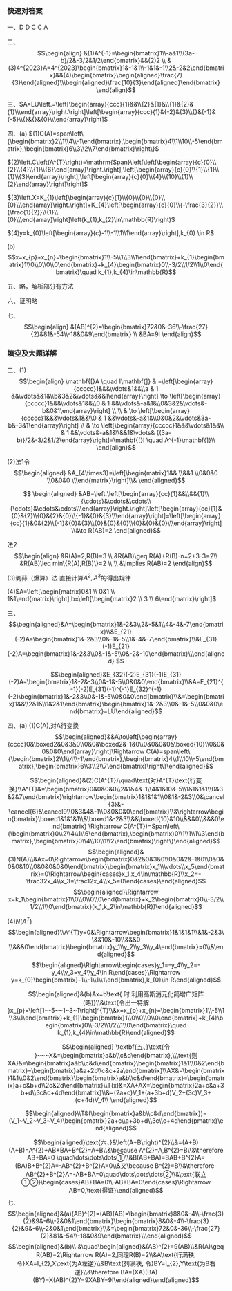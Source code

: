 
### 快速对答案
一、D D C C A

二、
$$\begin{align}
&(1)A^{-1}=\begin{bmatrix}1\\-a&1\\(3a-b)/2&-3/2&1/2\end{bmatrix}&&(2)2 \\
&(3)4^{2023}A=4^{2023}\begin{bmatrix}1&-1&1\\-1&1&-1\\2&-2&2\end{bmatrix}&&(4)\begin{bmatrix}\begin{aligned}\frac{7}{3}\end{aligned}\\\begin{aligned}\frac{10}{3}\end{aligned}\end{bmatrix}
\end{align}$$

三、$A=LU\left.=\left[\begin{array}{ccc}{1}&&\\{2}&{1}&\\{1}&{2}&{1}\\\end{array}\right.\right]\left[\begin{array}{ccc}{1}&{-2}&{3}\\{}&{-1}&{-5}\\{}&{}&{0}\\\end{array}\right]$

四、(a)
$(1)C(A)=span\left\{\begin{bmatrix}2\\1\\4\\-1\end{bmatrix},\begin{bmatrix}4\\1\\10\\-5\end{bmatrix},\begin{bmatrix}6\\3\\2\\7\end{bmatrix}\right\}$

$(2)\left.C\left(A^{T}\right)=\mathrm{Span}\left[\left[\begin{array}{c}{0}\\{2}\\{4}\\{1}\\{6}\end{array}\right.\right],\left[\begin{array}{c}{0}\\{1}\\{1}\\{1}\\{3}\end{array}\right],\left[\begin{array}{c}{0}\\{4}\\{10}\\{1}\\{2}\end{array}\right]\right]$

$(3)\left.X=K_{1}\left[\begin{array}{c}{1}\\{0}\\{0}\\{0}\\{0}\\\end{array}\right.\right]+K_{4}\left[\begin{array}{c}{0}\\{-\frac{3}{2}}\\{\frac{1}{2}}\\{1}\\{0}\\\end{array}\right]\left(k_{1},k_{2}\in\mathbb{R}\right)$

$(4)y=k_{0}\left[\begin{array}{c}-1\\-1\\1\\1\end{array}\right],k_{0} \in R$

(b)$$x=x_{p}+x_{n}=\begin{bmatrix}1\\-5\\1\\3\\1\end{bmatrix}+k_{1}\begin{bmatrix}1\\0\\0\\0\\0\end{bmatrix}+k_{4}\begin{bmatrix}0\\-3/2\\1/2\\1\\0\end{bmatrix}\quad k_{1},k_{4}\in\mathbb{R}$$

五、略，解析部分有方法

六、证明略

七、
$$\begin{align}
&(AB)^{2}=\begin{bmatrix}72&0&-36\\-\frac{27}{2}&81&-54\\-18&0&9\end{bmatrix} \\
&BA=9I
\end{align}$$

### 填空及大题详解
二、(1)
$$\begin{align}
\mathbf{[}A \quad I\mathbf{]} & =\left[\begin{array}{ccccc}1&&&\vdots&1&&\\a & 1 &&\vdots&&1&\\b&3&2&\vdots&&&1\end{array}\right] \to \left[\begin{array}{ccccc}1&&&\vdots&1&&\\0 & 1 &&\vdots&-a&1&\\0&3&2&\vdots&-b&0&1\end{array}\right] \\ \\
& \to \left[\begin{array}{ccccc}1&&&\vdots&1&&\\0 & 1 &&\vdots&-a&1&\\0&0&2&\vdots&3a-b&-3&1\end{array}\right]
 \\
& \to  \left[\begin{array}{ccccc}1&&&\vdots&1&&\\ & 1 &&\vdots&-a&1&\\&&1&\vdots& {(3a-b)}/2&-3/2&1/2\end{array}\right]=\mathbf{[}I \quad A^{-1}\mathbf{]}\\
\end{align}$$

(2)法1令
$$\begin{aligned}
&A_{4\times3}=\left[\begin{matrix}1&& \\&&1 \\0&0&0 \\0&0&0 \\\end{matrix}\right]\\&
\end{aligned}$$

$$
\begin{aligned}
&AB=\left.\left[\begin{array}{cc}{1}&&\\&&{1}\\{\cdots}&\cdots&\cdots\\{\cdots}&\cdots&\cdots\\\end{array}\right.\right]\left[\begin{array}{cc}{1}&{0}&{2}\\{0}&{2}&{0}\\{-1}&{0}&{3}\\\end{array}\right]=\left[\begin{array}{cc}{1}&0&{2}\\{-1}&{0}&{3}\\{0}&{0}&{0}\\{0}&{0}&{0}\\\end{array}\right] \\&\to R(AB)=2
\end{aligned}$$

法2
$$\begin{align}
&R(A)=2,R(B)=3 \\
&R(AB)\geq R(A)+R(B)-n=2+3-3=2\\
&R(AB)\leq min\{R(A),R(B)\}=2 \\
 \\
&\implies R(AB)=2
\end{align}$$

(3)剥蒜（爆算）法 直接计算$A^2,A^3$的得出规律

(4)$A=\left[\begin{matrix}0&1 \\ 0&1 \\ 1&1\end{matrix}\right],b=\left[\begin{matrix}2 \\ 3 \\ 6\end{matrix}\right]$

三、
$$\begin{aligned}&A=\begin{bmatrix}1&-2&3\\2&-5&1\\4&-4&-7\end{bmatrix}\\&E_{21}(-2)A=\begin{bmatrix}1&-2&3\\0&-1&-5\\1&-4&-7\end{bmatrix}\\&E_{31}(-1)E_{21}(-2)A=\begin{bmatrix}1&-2&3\\0&-1&-5\\0&-2&-10\end{bmatrix}\\\end{aligned}
$$

$$\begin{aligned}&E_{32}(-2)E_{31}(-1)E_{31}(-2)A=\begin{bmatrix}1&-2&-3\\0&-1&-5\\0&0&0\end{bmatrix}\\&A=E_{21}^{-1}(-2)E_{31}(-1)^{-1}E_{32}^{-1}(-2)\begin{bmatrix}1&-2&3\\0&-1&-5\\0&0&0\end{bmatrix}\\&=\begin{bmatrix}1&&\\2&1&\\1&2&1\end{bmatrix}\begin{bmatrix}1&-2&3\\0&-1&-5\\0&0&0\end{bmatrix}=LU\end{aligned}$$

四、(a)          (1)C(A),对A行变换
$$\begin{aligned}&&A\to\left[\begin{array}{cccc}0&\boxed2&0&3&0\\0&0&\boxed2&-1&0\\0&0&0&0&\boxed{10}\\0&0&0&0&0\end{array}\right]\Rightarrow C(A)=span\left\{\begin{bmatrix}2\\1\\4\\-1\end{bmatrix},\begin{bmatrix}4\\1\\10\\-5\end{bmatrix},\begin{bmatrix}6\\3\\2\\7\end{bmatrix}\right\}\end{aligned}$$

$$\begin{aligned}&(2)C(A^{T})\quad\text{对}A^{T}\text{行变换}\\A^{T}&=\begin{bmatrix}0&0&0&0\\2&1&4&-1\\4&1&10&-5\\1&1&1&1\\0&3&2&7\end{bmatrix}\rightarrow\begin{bmatrix}1&1&1&1\\0&1&-2&3\\0&\cancel{3}&-\cancel{6}&\cancel9\\0&3&4&-1\\0&0&0&0\end{bmatrix}\\&\rightarrow\begin{bmatrix}\boxed1&1&1&1\\&\boxed1&-2&3\\&&\boxed{10}&10\\&&&0\\&&&0\end{bmatrix} \Rightarrow C(A^{T})=Span\left\{\begin{bmatrix}0\\2\\4\\1\\6\end{bmatrix},\begin{bmatrix}0\\1\\1\\1\\3\end{bmatrix},\begin{bmatrix}0\\4\\10\\1\\2\end{bmatrix}\right\}\end{aligned}$$
$$\begin{aligned}&(3)N(A)\\&Ax=0\Rightarrow\begin{bmatrix}0&2&0&3&0\\0&0&2&-1&0\\0&0&0&0&10\\0&0&0&0&0\end{bmatrix}\begin{bmatrix}x_1\\\vdots\\x_5\end{bmatrix}=0\Rightarrow\begin{cases}x_1,x_4\in\mathbb{R}\\x_2=-\frac32x_4\\x_3=\frac12x_4\\x_5=0\end{cases}\end{aligned}$$
$$\begin{aligned}\Rightarrow x=k_1\begin{bmatrix}1\\0\\0\\0\\0\end{bmatrix}+k_2\begin{bmatrix}0\\-3/2\\1/2\\1\\0\end{bmatrix}(k_1,k_2\in\mathbb{R})\end{aligned}$$

$(4)N(A^T)$
$$\begin{aligned}\\A^{T}y=0&\Rightarrow\begin{bmatrix}1&1&1&1\\&1&-2&3\\&&10&-10\\&&&0 \\&&&0\end{bmatrix}\begin{bmatrix}y_1\\y_2\\y_3\\y_4\end{bmatrix}=0\\&\end{aligned}$$
$$\begin{aligned}\Rightarrow\begin{cases}y_1=-y_4\\y_2=-y_4\\y_3=y_4\\y_4\in R\end{cases}\Rightarrow y=k_{0}\begin{bmatrix}-1\\-1\\1\\1\end{bmatrix},k_{0}\in R\end{aligned}$$

$$\begin{aligned}&(b)Ax=b\text{ 时 利用高斯消元化简增广矩阵(略)}\\&\text{令出一特解 }x_{p}=\left[1~-5~~1~3~1\right]^{T}\\&x=x_{p}+x_{n}=\begin{bmatrix}1\\-5\\1\\3\\1\end{bmatrix}+k_{1}\begin{bmatrix}1\\0\\0\\0\\0\end{bmatrix}+k_{4}\begin{bmatrix}0\\-3/2\\1/2\\1\\0\end{bmatrix}\quad k_{1},k_{4}\in\mathbb{R}\end{aligned}$$


$$\begin{aligned}
\textbf{五、}\text{令 }~~~X&=\begin{bmatrix}a&b\\c&d\end{bmatrix},\\\text{则 XA}&=\begin{bmatrix}a&b\\c&d\end{bmatrix}\begin{bmatrix}1&1\\0&2\end{bmatrix}=\begin{bmatrix}a&a+2b\\c&c+2a\end{bmatrix}\\AX&=\begin{bmatrix}1&1\\0&2\end{bmatrix}\begin{bmatrix}a&b\\c&d\end{bmatrix}=\begin{bmatrix}a+c&b+d\\2c&2d\end{bmatrix}\\T(x)&=XA+AX=\begin{bmatrix}2a+c&a+3b+d\\3c&c+4d\end{bmatrix}\\&=(2a+c)V_1+(a+3b+d)V_2+(3c)V_3+(c+4d)V_4\\
\end{aligned}$$

$$\begin{aligned}\\T&(\begin{bmatrix}a&b\\c&d\end{bmatrix})=(V_1~V_2~V_3~V_4)\begin{pmatrix}2a+c\\a+3b+d\\3c\\c+4d\end{pmatrix}\end{aligned}$$

$$\begin{aligned}\text{六、}&\left(A+B\right)^{2}\\&=(A+B)(A+B)=A^{2}+AB+BA+B^{2}=A+B\\&\because A^{2}=A,B^{2}=B\\&\therefore AB+BA=0  \quad\dots\dots\dots①\\&B(AB+BA)=BAB+B^{2}A=(BA)B+B^{2}A=-AB^{2}+B^{2}A=0\\&又\because B^{2}=B\\&\therefore-AB^{2}+B^{2}A=-AB+BA=0\quad\dots\dots\dots②\\&\text{联立①②}\begin{cases}AB+BA=0\\-AB+BA=0\end{cases}\Rightarrow AB=0,\text{得证}\end{aligned}$$
七、
$$\begin{aligned}&(a)(AB)^{2}=(AB)(AB)=\begin{bmatrix}8&0&-4\\-\frac{3}{2}&9&-6\\-2&0&1\end{bmatrix}\begin{bmatrix}8&0&-4\\-\frac{3}{2}&9&-6\\-2&0&1\end{bmatrix}\\&=\begin{bmatrix}72&0&-36\\-\frac{27}{2}&81&-54\\-18&0&9\end{bmatrix}\\\end{aligned}$$
$$\begin{aligned}&(b)\\ &\quad\begin{aligned}&(AB)^{2}=9(AB)\\&R(A)\geq R(AB)=2\Rightarrow R(A)=2,同理R(B)=2\\&A\text{行满秩, 令}XA=I_{2},X\text{为A左逆}\\&B\text{列满秩, 令}BY=I_{2},Y\text{为B右逆}\\&\therefore BA=(XA)(BA)(BY)=X(AB)^{2}Y=9XABY=9I\end{aligned}\end{aligned}$$
